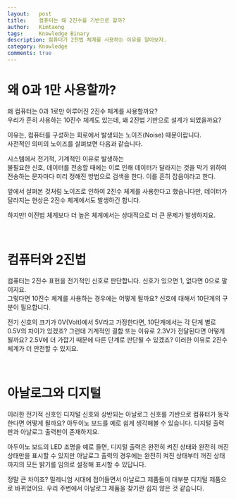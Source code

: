```yaml
---
layout:   post
title:    컴퓨터는 왜 2진수를 기반으로 할까?
author:   Kimtaeng
tags: 	  Knowledge Binary 
description: 컴퓨터가 2진법 체계를 사용하는 이유를 알아보자.
category: Knowledge
comments: true
---
```


# 왜 0과 1만 사용할까?

왜 컴퓨터는 0과 1로만 이루어진 2진수 체계를 사용할까요?<br/>
우리가 흔히 사용하는 10진수 체계도 있는데, 왜 2진법 기반으로 설계가 되었을까요?

이유는, 컴퓨터를 구성하는 회로에서 발생되는 노이즈(Noise) 때문이랍니다.<br/>
사전적인 의미의 노이즈를 살펴보면 다음과 같습니다.

<div class="post_caption">시스템에서 전기적, 기계적인 이유로 발생하는<br/>
불필요한 신호, 데이터를 전송할 때에는 이로 인해 데이터가 달라지는 것을 막기 위하여
전송하는 문자마다 미리 정해진 방법으로 검색을 한다. 이를 흔히 잡음이라고 한다.</div>

앞에서 살펴본 것처럼 노이즈로 인하여 2진수 체계를 사용한다고 했습니다만,
데이터가 달라지는 현상은 2진수 체계에서도 발생하긴 합니다.

하지만! 이진법 체계보다 더 높은 체계에서는 상대적으로 더 큰 문제가 발생하지요.

<br/>

# 컴퓨터와 2진법

컴퓨터는 2진수 표현을 전기적인 신호로 판단합니다. 신호가 있으면 1, 없다면 0으로 말이지요.<br/>
그렇다면 10진수 체계를 사용하는 경우에는 어떻게 될까요? 신호에 대해서 10단계의 구분이 필요합니다.

전기 신호의 크기가 0V(Volt)에서 5V라고 가정한다면, 10단계에서는 각 단계 별로 0.5V의 차이가 있겠죠?
그런데 기계적인 결함 또는 이유로 2.3V가 전달된다면 어떻게 될까요?
2.5V에 더 가깝기 때문에 다른 단계로 판단될 수 있겠죠? 이러한 이유로 2진수 체계가 더 안전할 수 있지요.

<br/>

# 아날로그와 디지털

이러한 전기적 신호인 디지털 신호와 상반되는 아날로그 신호를 기반으로 컴퓨터가 동작한다면 어떻게 될까요?
아두이노 보드를 예로 쉽게 생각해볼 수 있습니다. 디지털 출력판과 아날로그 출력판이 존재하지요.

아두이노 보드의 LED 조명을 예로 들면, 디지털 출력은 완전히 켜진 상태와 완전히 꺼진 상태만을 표시할 수 있지만
아날로그 출력의 경우에는 완전히 켜진 상태부터 꺼진 상태까지의 모든 밝기를 임의로 설정해 표시할 수 있답니다.

정말 큰 차이죠?
밀레니엄 시대에 접어들면서 아날로그 제품들이 대부분 디지털 제품으로 바뀌었어요.
우리 주변에서 아날로그 제품을 찾기란 쉽지 않은 것 같습니다.